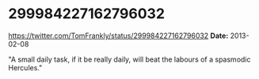 # 299984227162796032
https://twitter.com/TomFrankly/status/299984227162796032
**Date:** 2013-02-08

"A small daily task, if it be really daily, will beat the labours of a spasmodic Hercules."

